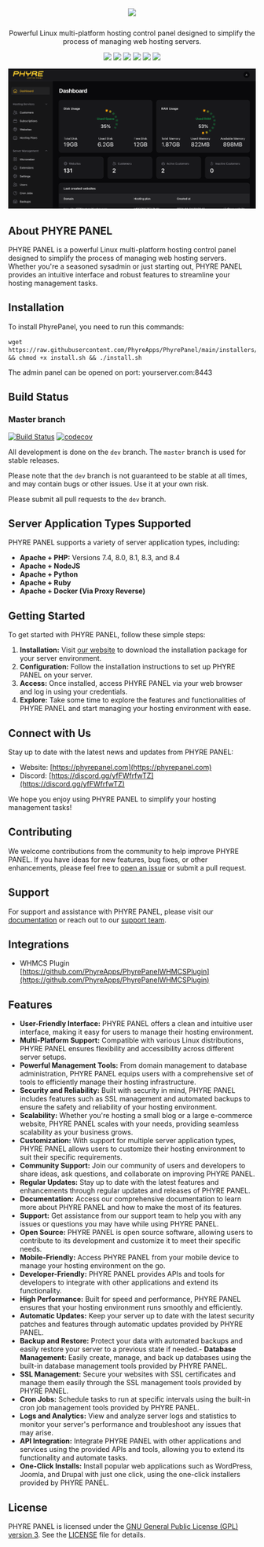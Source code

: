 <h1 align="center">
 <a href="https://www.phyrepanel.com">
  <picture>
    <source media="(prefers-color-scheme: dark)" srcset="https://phyrepanel.com/phyre-logo.svg"/>
    <img height="120" src="https://phyrepanel.com/phyre-logo.svg"/>
  </picture>
 </a>
 <br />
</h1>
<p align="center">
 Powerful Linux multi-platform hosting control panel designed to simplify the process of managing web hosting servers. 
</p>
<p align="center">
  <a href="https://www.phyrepanel.com/"><img src="https://img.shields.io/badge/Website-blue?logo=googlechrome&logoColor=black"/></a>
  <a href="https://discord.gg/vsxBuMFK"><img src="https://img.shields.io/discord/1227542192189603872?logo=discord&label=discord"/></a>
  <a href="https://github.com/PhyreApps/PhyrePanel"><img src="https://img.shields.io/github/stars/PhyreApps/PhyrePanel" /></a>
  <a href="https://github.com/PhyreApps/PhyrePanel/blob/main/LICENSE"><img src="https://img.shields.io/github/license/PhyreApps/PhyrePanel"/></a>
  <a href="https://drone.phyrecloud.com/PhyreApps/PhyrePanel"><img src="https://drone.phyrecloud.com/api/badges/PhyreApps/PhyrePanel/status.svg"/></a>
  <a href="https://codecov.io/gh/PhyreApps/PhyrePanel"><img src="https://codecov.io/gh/PhyreApps/PhyrePanel/graph/badge.svg?token=BO0RTPLS4W"/></a>
</p>

![Phyre Panel - Dashboard](screenshots/dashboard.png)
## About PHYRE PANEL

PHYRE PANEL is a powerful Linux multi-platform hosting control panel designed to simplify the process of managing web hosting servers. Whether you're a seasoned sysadmin or just starting out, PHYRE PANEL provides an intuitive interface and robust features to streamline your hosting management tasks.

## Installation
To install PhyrePanel, you need to run this commands:
```
wget https://raw.githubusercontent.com/PhyreApps/PhyrePanel/main/installers/install.sh && chmod +x install.sh && ./install.sh
```
The admin panel can be opened on port: yourserver.com:8443


## Build Status

### Master branch
[![Build Status](https://drone.phyrecloud.com/api/badges/PhyreApps/PhyrePanel/status.svg)](https://drone.phyrecloud.com/PhyreApps/PhyrePanel)
[![codecov](https://codecov.io/gh/PhyreApps/PhyrePanel/graph/badge.svg?token=BO0RTPLS4W)](https://codecov.io/gh/PhyreApps/PhyrePanel)

All development is done on the `dev` branch. The `master` branch is used for stable releases.

Please note that the `dev` branch is not guaranteed to be stable at all times, and may contain bugs or other issues. Use it at your own risk.

Please submit all pull requests to the `dev` branch.

## Server Application Types Supported

PHYRE PANEL supports a variety of server application types, including:

- **Apache + PHP:** Versions 7.4, 8.0, 8.1, 8.3, and 8.4
- **Apache + NodeJS**
- **Apache + Python**
- **Apache + Ruby**
- **Apache + Docker (Via Proxy Reverse)**

## Getting Started

To get started with PHYRE PANEL, follow these simple steps:

1. **Installation:** Visit [our website](https://phyrepanel.com) to download the installation package for your server environment.
2. **Configuration:** Follow the installation instructions to set up PHYRE PANEL on your server.
3. **Access:** Once installed, access PHYRE PANEL via your web browser and log in using your credentials.
4. **Explore:** Take some time to explore the features and functionalities of PHYRE PANEL and start managing your hosting environment with ease.

## Connect with Us

Stay up to date with the latest news and updates from PHYRE PANEL:

- Website: [https://phyrepanel.com](https://phyrepanel.com)
- Discord: [https://discord.gg/yfFWfrfwTZ](https://discord.gg/yfFWfrfwTZ)

We hope you enjoy using PHYRE PANEL to simplify your hosting management tasks!


## Contributing

We welcome contributions from the community to help improve PHYRE PANEL. If you have ideas for new features, bug fixes, or other enhancements, please feel free to [open an issue](https://github.com/PhyreApps/PhyrePanel/issues) or submit a pull request.

## Support

For support and assistance with PHYRE PANEL, please visit our [documentation](https://phyrepanel.com/docs) or reach out to our [support team](mailto:support@phyrepanel.com).

## Integrations

- WHMCS Plugin
[https://github.com/PhyreApps/PhyrePanelWHMCSPlugin](https://github.com/PhyreApps/PhyrePanelWHMCSPlugin)

## Features

- **User-Friendly Interface:** PHYRE PANEL offers a clean and intuitive user interface, making it easy for users to manage their hosting environment.
- **Multi-Platform Support:** Compatible with various Linux distributions, PHYRE PANEL ensures flexibility and accessibility across different server setups.
- **Powerful Management Tools:** From domain management to database administration, PHYRE PANEL equips users with a comprehensive set of tools to efficiently manage their hosting infrastructure.
- **Security and Reliability:** Built with security in mind, PHYRE PANEL includes features such as SSL management and automated backups to ensure the safety and reliability of your hosting environment.
- **Scalability:** Whether you're hosting a small blog or a large e-commerce website, PHYRE PANEL scales with your needs, providing seamless scalability as your business grows.
- **Customization:** With support for multiple server application types, PHYRE PANEL allows users to customize their hosting environment to suit their specific requirements.
- **Community Support:** Join our community of users and developers to share ideas, ask questions, and collaborate on improving PHYRE PANEL.
- **Regular Updates:** Stay up to date with the latest features and enhancements through regular updates and releases of PHYRE PANEL.
- **Documentation:** Access our comprehensive documentation to learn more about PHYRE PANEL and how to make the most of its features.
- **Support:** Get assistance from our support team to help you with any issues or questions you may have while using PHYRE PANEL.
- **Open Source:** PHYRE PANEL is open source software, allowing users to contribute to its development and customize it to meet their specific needs.
- **Mobile-Friendly:** Access PHYRE PANEL from your mobile device to manage your hosting environment on the go.
- **Developer-Friendly:** PHYRE PANEL provides APIs and tools for developers to integrate with other applications and extend its functionality.
- **High Performance:** Built for speed and performance, PHYRE PANEL ensures that your hosting environment runs smoothly and efficiently.
- **Automatic Updates:** Keep your server up to date with the latest security patches and features through automatic updates provided by PHYRE PANEL.
- **Backup and Restore:** Protect your data with automated backups and easily restore your server to a previous state if needed.- **Database Management:** Easily create, manage, and back up databases using the built-in database management tools provided by PHYRE PANEL.
- **SSL Management:** Secure your websites with SSL certificates and manage them easily through the SSL management tools provided by PHYRE PANEL.
- **Cron Jobs:** Schedule tasks to run at specific intervals using the built-in cron job management tools provided by PHYRE PANEL.
- **Logs and Analytics:** View and analyze server logs and statistics to monitor your server's performance and troubleshoot any issues that may arise.
- **API Integration:** Integrate PHYRE PANEL with other applications and services using the provided APIs and tools, allowing you to extend its functionality and automate tasks.
- **One-Click Installs:** Install popular web applications such as WordPress, Joomla, and Drupal with just one click, using the one-click installers provided by PHYRE PANEL.

## License

PHYRE PANEL is licensed under the [GNU General Public License (GPL) version 3](https://www.gnu.org/licenses/gpl-3.0.en.html). See the [LICENSE](LICENSE) file for details.
